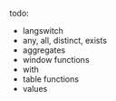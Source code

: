 todo:

- langswitch
- any, all, distinct, exists
- aggregates
- window functions
- with
- table functions
- values
